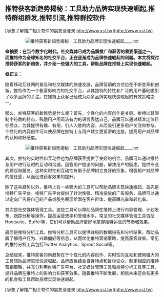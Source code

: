 ## **推特获客新趋势揭秘：工具助力品牌实现快速崛起,推特群组群发,推特引流,推特群控软件**

[😍想了解推广相关软件的朋友请登录 http://www.vst.tw](http://www.vst.tw)

 <center><img src="https://vst.tw/MP4/tuiguang/png/7.png" alt="推特获客新趋势揭秘：工具助力品牌实现快速崛起____.txt"></center>

**😄摘要：在当今数字化时代，社交媒体已成为品牌推广和获客的重要渠道之一。而推特作为全球知名的社交平台，正在逐渐成为品牌快速崛起的利器。本文将探讨推特获客的新趋势，并介绍一些强大的工具，帮助品牌在推特上实现快速崛起。**

**😄正文：**

随着移动互联网的普及和社交媒体的快速发展，品牌营销的方式也在不断变革和创新。推特作为一个极富影响力的社交平台，以其独特的特性和广泛的用户基础吸引了众多品牌的关注。在推特上获客已经成为众多品牌实现快速崛起的有效策略之一。

那么，推特获客的新趋势是什么呢？首先，个性化的内容创作是关键。推特以其限制字符数的特点，鼓励用户用简洁有力的语言表达自己。品牌可以通过精准定位目标受众，为其提供有趣、有用、引人入胜的内容，从而吸引更多用户关注和参与。个性化的内容创作可以使品牌在推特上与用户建立更紧密的连接，提高用户对品牌的认知和好感度。

 <center><img src="https://vst.tw/MP4/tuiguang/png/1.png" alt="推特获客新趋势揭秘：工具助力品牌实现快速崛起____.txt"></center>

其次，推特的实时性和互动性也为品牌获客提供了良好的机会。品牌可以通过推特与用户进行及时的互动和沟通，回答用户提出的问题，解决用户的疑虑，提供专业的建议和服务。这种实时性和互动性有助于品牌树立良好的形象，增强用户对品牌的信任感，从而促进获客效果的提升。

除了这些趋势以外，推特上有一些强大的工具可以帮助品牌实现快速崛起。首先是推特广告平台。推特广告平台提供了针对性强、精准投放的广告服务，品牌可以通过定向广告将自己的产品或服务展示给潜在客户群体，提高曝光率和转化率。

其次是社交媒体管理工具。这些工具可以帮助品牌在推特上进行内容管理、计划发布、跟踪分析等操作，提高运营效率和管理水平。常见的社交媒体管理工具包括Hootsuite、Buffer等，它们可以帮助品牌更好地掌握推特运营的节奏和效果。

最后是推特分析工具。推特分析工具可以提供详细的数据报告和分析结果，帮助品牌了解用户行为、兴趣偏好等信息，从而优化推特营销策略，提高获客效果。常见的推特分析工具包括Twitter Analytics、Sprout Social等。

总结起来，推特获客的新趋势在于个性化的内容创作、实时性的互动和使用强大的工具辅助品牌实现快速崛起。品牌应当结合自身特点和目标受众，制定相应的推特营销策略，并充分利用推特广告平台、社交媒体管理工具和推特分析工具等工具，提升品牌在推特上的影响力和获客效果。随着推特不断发展，相信未来还会有更多的机会和工具帮助品牌实现快速崛起。

[😍想了解推广相关软件的朋友请登录 http://www.vst.tw](http://www.vst.tw)



